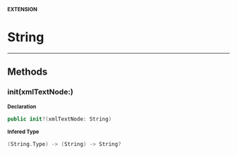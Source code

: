 <sub>**EXTENSION**</sub>
# String

--------------------



## Methods
### init(xmlTextNode:)

<sub>**Declaration**</sub>
```swift
public init?(xmlTextNode: String)
```

<sub>**Infered Type**</sub>
```swift
(String.Type) -> (String) -> String?
```



